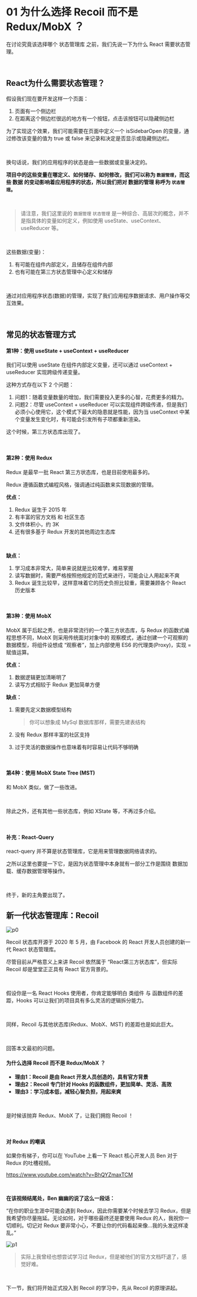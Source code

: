 # 01 为什么选择 Recoil 而不是 Redux/MobX ？

在讨论究竟该选择哪个 状态管理库 之前，我们先说一下为什么 React 需要状态管理。



<br>

## React为什么需要状态管理？

假设我们现在要开发这样一个页面：

1. 页面有一个侧边栏
2. 在距离这个侧边栏很远的地方有一个按钮，点击该按钮可以隐藏侧边栏

为了实现这个效果，我们可能需要在页面中定义一个 isSidebarOpen 的变量，通过修改该变量的值为 true 或 false 来记录和决定是否显示或隐藏侧边栏。



<br>

换句话说，我们的应用程序的状态是由一些数据或变量决定的。

**项目中的这些变量在哪定义、如何储存、如何修改，我们可以称为 `数据管理`，而这些 数据 的变动影响着应用程序的状态，所以我们把对 数据的管理 称呼为 `状态管理`。**



<br>

> 请注意，我们这里说的 `数据管理` `状态管理` 是一种综合、高层次的概念，并不是指具体的变量如何定义，例如使用 useState、useContext、useReducer 等。



<br>

这些数据(变量)：

1. 有可能在组件内部定义，且储存在组件内部
2. 也有可能在第三方状态管理中心定义和储存

<br>

通过对应用程序状态(数据)的管理，实现了我们应用程序数据请求、用户操作等交互效果。



<br>

## 常见的状态管理方式



#### 第1种：使用 useState + useContext + useReducer

我们可以使用 useState 在组件内部定义变量，还可以通过 useContext + useReducer 实现跨级传递变量。

这种方式存在以下 2 个问题：

1. 问题1：随着变量数量的增加，我们需要投入更多的心智，花费更多的精力。
2. 问题2：尽管 useContext + useReducer 可以实现组件跨级传递，但是我们必须小心使用它，这个模式下最大的隐患就是性能，因为当 useContext 中某个变量发生变化时，有可能会引发所有子项都重新渲染。



这个时候，第三方状态库出现了。

<br>

#### 第2种：使用 Redux

Redux 是最早一批 React 第三方状态库，也是目前使用最多的。

Redux 遵循函数式编程风格，强调通过纯函数来实现数据的管理。

**优点：**

1. Redux 诞生于 2015 年
2. 有丰富的官方文档 和 社区生态
3. 文件体积小，约 3K
4. 还有很多基于 Redux 开发的其他周边生态库

<br>

**缺点：**

1. 学习成本非常大，简单来说就是比较难学，难易掌握
2. 读写数据时，需要严格按照他规定的范式来进行，可能会让人用起来不爽
3. Redux 诞生比较早，这样意味着它的历史负担比较重，需要兼顾各个 React 历史版本



<br>

#### 第3种：使用 MobX

MobX 属于后起之秀，也是非常流行的一个第三方状态库，与 Redux 的函数式编程思想不同，MobX 则采用传统面对对象中的 观察模式，通过创建一个可观察的数据模型，将组件设想成 “观察者”，加上内部使用 ES6 的代理类(Proxy)，实现 = 赋值运算。

**优点：**

1. 数据逻辑更加清晰明了
2. 读写方式相较于 Redux 更加简单方便

**缺点：**

1. 需要先定义数据模型结构

   > 你可以想象成 MySql 数据库那样，需要先建表结构

2. 没有 Redux 那样丰富的社区支持

3. 过于灵活的数据操作也意味着有时容易让代码不够明确



<br>

#### 第4种：使用 MobX State Tree (MST)

和 MobX 类似，做了一些改进。



<br>

除此之外，还有其他一些状态库，例如 XState 等，不再过多介绍。



<br>

#### 补充：React-Query

react-query 并不算是状态管理库，它是用来管理数据网络请求的。

之所以这里也要提一下它，是因为状态管理中本身就有一部分工作是围绕 数据加载、缓存数据管理等操作。



<br>

终于，新的主角要出现了。

## 新一代状态管理库：Recoil

![p0](https://puxiao.com/temp/recoil-tutorial/imgs/p0.jpg)

Recoil 状态库开源于 2020 年 5 月，由 Facebook 的 React 开发人员创建的新一代 React 状态管理库。

尽管目前从严格意义上来讲 Recoil 依然属于 “React第三方状态库”，但实际 Recoil 却是堂堂正正具有 React 官方背景的。



<br>

假设你是一名 React Hooks 使用者，你肯定能够明白 类组件 与 函数组件的差距，Hooks 可以让我们的项目具有多么灵活的逻辑拆分能力。

<br>

同样，Recoil 与其他状态库(Redux、MobX、MST) 的差距也是如此巨大。



<br>

回答本文最初的问题。

#### 为什么选择 Recoil 而不是 Redux/MobX ？

* **理由1：Recoil 是由 React 开发人员创造的，具有官方背景**
* **理由2：Recoil 专门针对 Hooks 的函数组件，更加简单、灵活、高效**
* **理由3：学习成本低，减轻心智负担，用起来爽**



<br>

是时候该抛弃 Redux、MobX 了，让我们拥抱 Recoil ！



<br>

#### 对 Redux 的嘲讽

如果你有梯子，你可以在 YouTube 上看一下 React 核心开发人员 Ben 对于 Redux 的吐槽视频。

https://www.youtube.com/watch?v=BhQYZmaxTCM

<br>

**在该视频结尾处，Ben 幽幽的说了这么一段话：**

“在你的职业生涯中可能会遇到 Redux，因此你需要某个时候去学习 Redux，但是我希望你尽量拖延。无论如何，对于哪些最终还是要使用 Redux 的人，我祝你一切顺利。切记对 Redux 要非常小心，不要让你的代码看起来像...我的头发这样凌乱。”

![p1](https://puxiao.com/temp/recoil-tutorial/imgs/p1.jpg)



> 实际上我曾经也想尝试学习过 Redux，但是被他们的官方文档吓退了，感觉好难。



<br>

下一节，我们将开始正式投入到 Recoil 的学习中，先从 Recoil 的原理讲起。